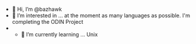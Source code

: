 - 👋 Hi, I’m @bazhawk
- 👀 I’m interested in ... at the moment as many languages as possible. I'm completing the ODIN Project
- - 🌱 I’m currently learning ... Unix 

<!---
bazhawk/bazhawk is a ✨ special ✨ repository because its `README.md` (this file) appears on your GitHub profile.
You can click the Preview link to take a look at your changes.
--->

